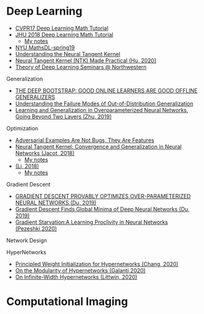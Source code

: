 # Deep Learning

- [CVPR17 Deep Learning Math Tutorial](http://www.vision.jhu.edu/tutorials/CVPR17-Tutorial-Math-Deep-Learning.htm)
- [JHU 2018 Deep Learning Math Tutorial](http://cis.jhu.edu/~rvidal/talks/learning/Tutorial-Math-Deep-Learning-2018.pdf)
  - [My notes](https://www.overleaf.com/read/pcftcvqcsnwh)
- [NYU MathsDL-spring19](https://joanbruna.github.io/MathsDL-spring19/)
- [Understanding the Neural Tangent Kernel](https://rajatvd.github.io/NTK/)
- [Neural Tangent Kernel (NTK) Made Practical (Hu, 2020)](https://ins.sjtu.edu.cn/files/paper/20200722191346_ntk_wei_hu.pdf)
- [Theory of Deep Learning Seminars @ Northwestern](https://www.ideal.northwestern.edu/special-quarters/fall-2020/)

Generalization

- [THE DEEP BOOTSTRAP: GOOD ONLINE LEARNERS ARE GOOD OFFLINE GENERALIZERS](https://arxiv.org/pdf/2010.08127.pdf)
- [Understanding the Failure Modes of Out-of-Distribution Generalization](https://arxiv.org/pdf/2010.15775.pdf)
- [Learning and Generalization in Overparameterized Neural Networks, Going Beyond Two Layers (Zhu, 2019)](https://arxiv.org/pdf/1811.04918.pdf)

Optimization
- [Adversarial Examples Are Not Bugs, They Are Features](https://arxiv.org/pdf/1905.02175.pdf)
- [Neural Tangent Kernel: Convergence and Generalization in Neural Networks (Jacot, 2018)](https://arxiv.org/pdf/1806.07572.pdf)
  - [My notes](https://www.overleaf.com/read/jjqbhpjthbyn)
- [(Li, 2018)]()
  - [My notes]()

Gradient Descent
- [GRADIENT DESCENT PROVABLY OPTIMIZES OVER-PARAMETERIZED NEURAL NETWORKS (Du, 2019)](https://arxiv.org/pdf/1810.02054.pdf)
- [Gradient Descent Finds Global Minima of Deep Neural Networks (Du, 2019)](http://proceedings.mlr.press/v97/du19c/du19c.pdf)
- [Gradient Starvation:A Learning Proclivity in Neural Networks (Pezeshki,2020)](https://arxiv.org/pdf/2011.09468v1.pdf)

Network Design


HyperNetworks
- [Principled Weight Initialization for Hypernetworks (Chang, 2020)](https://openreview.net/pdf?id=H1lma24tPB)
- [On the Modularity of Hypernetworks (Galanti,2020)](https://arxiv.org/pdf/2002.10006)
- [On Infinite-Width Hypernetworks (Littwin, 2020)](https://arxiv.org/pdf/2003.12193)


# Computational Imaging


